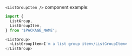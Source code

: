 `<ListGroupItem />` component example:

```js
import { 
  ListGroup, 
  ListGroupItem,
} from '$PACKAGE_NAME';

<ListGroup>
  <ListGroupItem>I'm a list group item</ListGroupItem>
</ListGroup>
```

